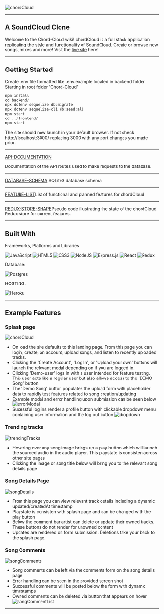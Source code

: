 ![chordCloud](https://i.postimg.cc/1tcyt4wx/chord-Cloud-Full-removebg-preview.png)


***

## A SoundCloud Clone
Welcome to the Chord-Cloud wiki!
chordCloud is a full stack application replicating the style and functionality of SoundCloud. Create or browse new songs, mixes and more! Visit the [live site](https://chord-cloud.herokuapp.com/) here!


***
## Getting Started

Create .env file formatted like .env.example located in backend folder
Starting in root folder 'Chord-Cloud'
```js
npm install
cd backend/
npx dotenv sequelize db:migrate
npx dotenv sequelize-cli db:seed:all
npm start
cd ../frontend/
npm start
```
The site should now launch in your default browser. If not check http://localhost:3000/ replacing 3000 with any port changes you made prior.
***

[API-DOCUMENTATION](https://github.com/TheBabblingBrin/Chord-Cloud/wiki/API-DOCUMENTATION)

Documentation of the API routes used to make requests to the database.


***


[DATABASE-SCHEMA](https://github.com/TheBabblingBrin/Chord-Cloud/wiki/DATABASE-SCHEMA)
SQLite3 database schema

***
[FEATURE-LIST](https://github.com/TheBabblingBrin/Chord-Cloud/wiki/FEATURE-LIST)List of functional and planned features for chordCloud

***
[REDUX-STORE-SHAPE](https://github.com/TheBabblingBrin/Chord-Cloud/wiki/REDUX-STORE-SHAPE)Pseudo code illustrating the state of the chordCloud Redux store for current features.

***
## Built With

Frameworks, Platforms and Libraries

![JavaScript](https://img.shields.io/badge/javascript-%23323330.svg?style=for-the-badge&logo=javascript&logoColor=%23F7DF1E)
![HTML5](https://img.shields.io/badge/html5-%23E34F26.svg?style=for-the-badge&logo=html5&logoColor=white)
![CSS3](https://img.shields.io/badge/css3-%231572B6.svg?style=for-the-badge&logo=css3&logoColor=white)
![NodeJS](https://img.shields.io/badge/node.js-6DA55F?style=for-the-badge&logo=node.js&logoColor=white)
![Express.js](https://img.shields.io/badge/express.js-%23404d59.svg?style=for-the-badge&logo=express&logoColor=%2361DAFB)
![React](https://img.shields.io/badge/react-%2320232a.svg?style=for-the-badge&logo=react&logoColor=%2361DAFB)
![Redux](https://img.shields.io/badge/redux-%23593d88.svg?style=for-the-badge&logo=redux&logoColor=white)

Database:

![Postgres](https://img.shields.io/badge/postgres-%23316192.svg?style=for-the-badge&logo=postgresql&logoColor=white)

HOSTING:

![Heroku](https://img.shields.io/badge/heroku-%23430098.svg?style=for-the-badge&logo=heroku&logoColor=white)

***
## Example Features
### Splash page
![chordCloud](https://i.imgur.com/D6aeVFE.png)
* On load the site defaults to this landing page. From this page you can login, create, an account, upload songs, and listen to recently uploaded tracks.
* Clicking the 'Create Account', 'Log In', or 'Upload your own' buttons will launch the relevant modal depending on if you are logged in.
* Clicking 'Demo-user' logs in with a user intended for feature testing. This user acts like a regular user but also allows access to the 'DEMO Song' button
* The 'Demo Song' button populates the upload form with placeholder data to rapidly test features related to song creation/updating
* Example modal and error handling upon submission can be seen below
![errorModal](https://i.imgur.com/yCEF0VA.png)
* Sucessful log ins render a profile button with clickable dropdown menu containing user information and the log out button
![dropdown](https://i.imgur.com/Rzr0o4U.png)

### Trending tracks
![trendingTracks](https://i.imgur.com/aDSlq7f.png)
* Hovering over any song image brings up a play button which will launch the sourced audio in the audio player. This playstate is consisten across other site pages
* Clicking the image or song title below will bring you to the relevant song details page

### Song Details Page
![songDetails](https://i.imgur.com/0Cpc6pV.png)
* From this page you can view relevant track details including a dynamic updated/createdAt timestamp
* Playstate is consisten with splash page and can be changed with the play button
* Below the comment bar artist can delete or update their owned tracks. These buttons do not render for unowned content
* Updates are rendered on form submission. Deletions take your back to the splash page.

### Song Comments
![songComments](https://i.imgur.com/SlLy1ls.png)
* Song comments can be left via the comments form on the song details page
* Error handling can be seen in the provided screen shot
* Successful comments will be posted below the form with dynamic timestamps
* Owned comments can be deleted via button that appears on hover
![songCommentList](https://i.imgur.com/uJOzhlM.png)


***
